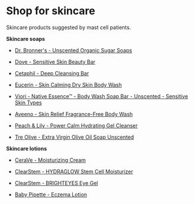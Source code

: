 [//]: # (source: jph)
[//]: # (tags: shop)

# Shop for skincare

Skincare products suggested by mast cell patients.

**Skincare soaps**

* [Dr. Bronner's - Unscented Organic Sugar Soaps](https://www.drbronner.com/products/baby-unscented-organic-sugar-soaps)

* [Dove - Sensitive Skin Beauty Bar](https://www.dove.com/us/p/sensitive-skin-beauty-bar.html/08720182263148)

* [Cetaphil - Deep Cleansing Bar](https://www.cetaphil.com/us/cleansers/deep-cleansing-bar/302993923572.html)

* [Eucerin - Skin Calming Dry Skin Body Wash](https://www.eucerinus.com/products/calming/eucerin-skin-calming-dry-skin-body-wash)

* [Viori - Native Essence™ - Body Wash Soap Bar - Unscented - Sensitive Skin Types](https://viori.com/collections/body-wash/products/unscented-native-essence-body-wash-bar)

* [Aveeno - Skin Relief Fragrance-Free Body Wash](https://www.aveeno.com/products/skin-relief-unscented-body-wash-for-sensitive-skin)

* [Peach & Lily - Power Calm Hydrating Gel Cleanser](https://www.peachandlily.com/products/power-calm-hydrating-gel-cleanser)

* [Tre Olive - Extra Virgin Olive Oil Soap Unscented](https://treolive.com/products/extra-virgin-olive-oil-soap-unscented)

**Skincare lotions**

* [CeraVe - Moisturizing Cream](https://www.cerave.com/skincare/moisturizers/moisturizing-cream)

* [ClearStem - HYDRAGLOW Stem Cell Moisturizer](https://clearstem.com/products/hydraglow)

* [ClearStem - BRIGHTEYES Eye Gel](https://clearstem.com/products/brighteyes-eye-gel)

* [Baby Pipette - Eczema Lotion](https://www.pipettebaby.com/products/eczema-lotion)

